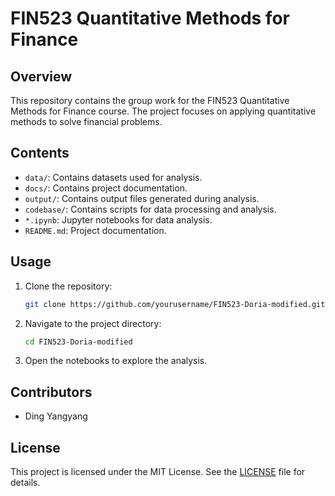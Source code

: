 # FIN523 Quantitative Methods for Finance

## Overview
This repository contains the group work for the FIN523 Quantitative Methods for Finance course. The project focuses on applying quantitative methods to solve financial problems.

## Contents
- `data/`: Contains datasets used for analysis.
- `docs/`: Contains project documentation.
- `output/`: Contains output files generated during analysis.
- `codebase/`: Contains scripts for data processing and analysis.
- `*.ipynb`: Jupyter notebooks for data analysis.
- `README.md`: Project documentation.

## Usage
1. Clone the repository:
    ```bash
    git clone https://github.com/yourusername/FIN523-Doria-modified.git
    ```
2. Navigate to the project directory:
    ```bash
    cd FIN523-Doria-modified
    ```
3. Open the notebooks to explore the analysis.

## Contributors
- Ding Yangyang

## License
This project is licensed under the MIT License. See the [LICENSE](LICENSE) file for details.